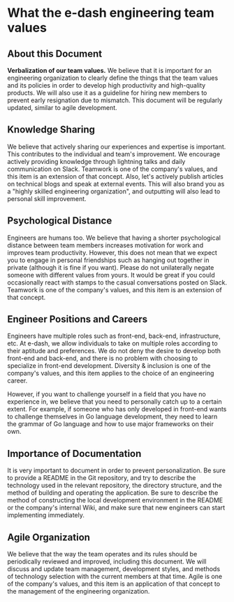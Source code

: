 # What the e-dash engineering team values

## About this Document
**Verbalization of our team values.** We believe that it is important for an engineering organization to clearly define the things that the team values and its policies in order to develop high productivity and high-quality products. We will also use it as a guideline for hiring new members to prevent early resignation due to mismatch.
This document will be regularly updated, similar to agile development.

## Knowledge Sharing
We believe that actively sharing our experiences and expertise is important. This contributes to the individual and team's improvement. We encourage actively providing knowledge through lightning talks and daily communication on Slack. Teamwork is one of the company's values, and this item is an extension of that concept. Also, let's actively publish articles on technical blogs and speak at external events. This will also brand you as a "highly skilled engineering organization", and outputting will also lead to personal skill improvement.

## Psychological Distance
Engineers are humans too. We believe that having a shorter psychological distance between team members increases motivation for work and improves team productivity. However, this does not mean that we expect you to engage in personal friendships such as hanging out together in private (although it is fine if you want). Please do not unilaterally negate someone with different values from yours. It would be great if you could occasionally react with stamps to the casual conversations posted on Slack. Teamwork is one of the company's values, and this item is an extension of that concept.

## Engineer Positions and Careers
Engineers have multiple roles such as front-end, back-end, infrastructure, etc. At e-dash, we allow individuals to take on multiple roles according to their aptitude and preferences. We do not deny the desire to develop both front-end and back-end, and there is no problem with choosing to specialize in front-end development. Diversity & inclusion is one of the company's values, and this item applies to the choice of an engineering career.

However, if you want to challenge yourself in a field that you have no experience in, we believe that you need to personally catch up to a certain extent. For example, if someone who has only developed in front-end wants to challenge themselves in Go language development, they need to learn the grammar of Go language and how to use major frameworks on their own.

## Importance of Documentation
It is very important to document in order to prevent personalization. Be sure to provide a README in the Git repository, and try to describe the technology used in the relevant repository, the directory structure, and the method of building and operating the application. Be sure to describe the method of constructing the local development environment in the README or the company's internal Wiki, and make sure that new engineers can start implementing immediately.

## Agile Organization
We believe that the way the team operates and its rules should be periodically reviewed and improved, including this document. We will discuss and update team management, development styles, and methods of technology selection with the current members at that time. Agile is one of the company's values, and this item is an application of that concept to the management of the engineering organization.